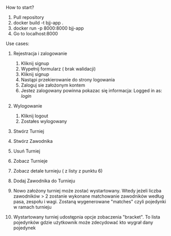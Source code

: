 How to start?

1. Pull repository
2. docker build -t bjj-app .
3. docker run -p 8000:8000 bjj-app
4. Go to localhost:8000


Use cases:

1. Rejestracja i zalogowanie
   1. Kliknij signup
   2. Wypełnij formularz ( brak walidacji)
   3. Kliknij signup
   4. Nastąpi przekierowanie do strony logowania
   5. Zaloguj sie założonym kontem
   6. Jestez zalogowany powinna pokazac się informacja: Logged in as: *login*

2. Wylogowanie
   1. Kliknij logout
   2. Zostałes wylogowany

3. Stwórz Turniej
4. Stwórz Zawodnika
5. Usuń Turniej
6. Zobacz Turnieje
7. Zobacz detale turnieju ( z listy z punktu 6)
8. Dodaj Zawodnika do Turnieju
9. Nowo założony turniej może zostać wystartowany. Wtedy jeżeli liczba zawodników > 2 zostanie wykonane matchowanie zawodników według pasa, zespołu i wagi. Zostaną wygenerowane "matches" czyli pojedynki w ramach turnieju
10. Wystartowany turniej udostępnia opcje zobaczenia "bracket". To lista pojedynków gdzie użytkownik może zdecydować kto wygrał dany pojedynek
